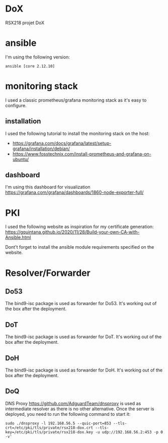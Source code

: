 # DoX
RSX218 projet DoX

# ansible
I'm using the following version:
```
ansible [core 2.12.10]
```

# monitoring stack

I used a classic prometheus/grafana monitoring stack as it's easy to configure.

## installation
I used the following tutorial to install the monitoring stack on the host:
* https://grafana.com/docs/grafana/latest/setup-grafana/installation/debian/
* https://www.fosstechnix.com/install-prometheus-and-grafana-on-ubuntu/

## dashboard
I'm using this dashboard for visualization https://grafana.com/grafana/dashboards/1860-node-exporter-full/

# PKI
I used the following website as inspiration for my certificate generation:
https://gquintana.github.io/2020/11/28/Build-your-own-CA-with-Ansible.html

Dont't forget to install the ansible module requirements specified on the website.

# Resolver/Forwarder

## Do53
The bind9-isc package is used as forwarder for Do53. It's working out of the box after the deployment.

## DoT
The bind9-isc package is used as forwarder for DoT. It's working out of the box after the deployment.

## DoH
The bind9-isc package is used as forwarder for DoH. It's working out of the box after the deployment.

## DoQ
DNS Proxy https://github.com/AdguardTeam/dnsproxy is used as intermediate resolver as there is no other alternative.
Once the server is deployed, you need to run the following command to start it:
```
sudo ./dnsproxy -l 192.168.56.5 --quic-port=853 --tls-crt=/etc/pki/tls/private/rsx218-dox.crt --tls-key=/etc/pki/tls/private/rsx218-dox.key -u udp://192.168.56.2:453 -p 0 -v'
```
